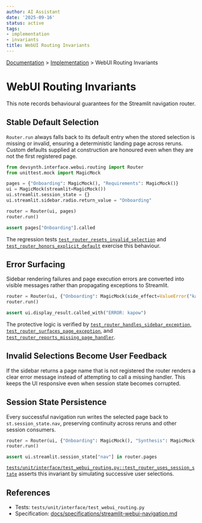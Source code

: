 ```yaml
---
author: AI Assistant
date: '2025-09-16'
status: active
tags:
- implementation
- invariants
title: WebUI Routing Invariants
---
```

<div class="breadcrumbs">
<a href="../index.md">Documentation</a> &gt; <a href="index.md">Implementation</a> &gt; WebUI Routing Invariants
</div>

# WebUI Routing Invariants

This note records behavioural guarantees for the Streamlit navigation router.

## Stable Default Selection

`Router.run` always falls back to its default entry when the stored selection is
missing or invalid, ensuring a deterministic landing page across reruns. Custom
defaults supplied at construction are honoured even when they are not the first
registered page.

```python
from devsynth.interface.webui.routing import Router
from unittest.mock import MagicMock

pages = {"Onboarding": MagicMock(), "Requirements": MagicMock()}
ui = MagicMock(streamlit=MagicMock())
ui.streamlit.session_state = {}
ui.streamlit.sidebar.radio.return_value = "Onboarding"

router = Router(ui, pages)
router.run()

assert pages["Onboarding"].called
```

The regression tests
[`test_router_resets_invalid_selection`](../../tests/unit/interface/test_webui_routing.py)
and
[`test_router_honors_explicit_default`](../../tests/unit/interface/test_webui_routing.py)
exercise this behaviour.

## Error Surfacing

Sidebar rendering failures and page execution errors are converted into visible
messages rather than propagating exceptions to Streamlit.

```python
router = Router(ui, {"Onboarding": MagicMock(side_effect=ValueError("kapow"))})
router.run()

assert ui.display_result.called_with("ERROR: kapow")
```

The protective logic is verified by
[`test_router_handles_sidebar_exception`](../../tests/unit/interface/test_webui_routing.py),
[`test_router_surfaces_page_exception`](../../tests/unit/interface/test_webui_routing.py),
and
[`test_router_reports_missing_page_handler`](../../tests/unit/interface/test_webui_routing.py).

## Invalid Selections Become User Feedback

If the sidebar returns a page name that is not registered the router renders a
clear error message instead of attempting to call a missing handler. This keeps
the UI responsive even when session state becomes corrupted.

## Session State Persistence

Every successful navigation run writes the selected page back to
`st.session_state.nav`, preserving continuity across reruns and other session
consumers.

```python
router = Router(ui, {"Onboarding": MagicMock(), "Synthesis": MagicMock()})
router.run()

assert ui.streamlit.session_state["nav"] in router.pages
```

[`tests/unit/interface/test_webui_routing.py::test_router_uses_session_state`](../../tests/unit/interface/test_webui_routing.py)
asserts this invariant by simulating successive user selections.

## References

- Tests: `tests/unit/interface/test_webui_routing.py`
- Specification: [docs/specifications/streamlit-webui-navigation.md](../specifications/streamlit-webui-navigation.md)

